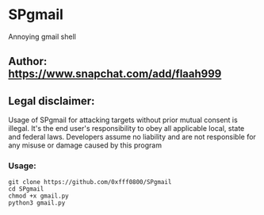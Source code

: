 # SPgmail
Annoying gmail shell

## Author: https://www.snapchat.com/add/flaah999

## Legal disclaimer:

Usage of SPgmail for attacking targets without prior mutual consent is illegal. It's the end user's responsibility to obey all applicable local, state and federal laws. Developers assume no liability and are not responsible for any misuse or damage caused by this program


### Usage:
```
git clone https://github.com/0xfff0800/SPgmail
cd SPgmail
chmod +x gmail.py
python3 gmail.py




```
